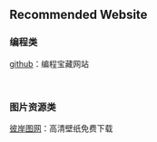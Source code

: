 ## Recommended Website

### 编程类

[github](https://github.com/)：编程宝藏网站

<br/>

### 图片资源类

[彼岸图网](https://pic.netbian.com/)：高清壁纸免费下载